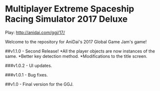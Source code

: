 # Multiplayer Extreme Spaceship Racing Simulator 2017 Deluxe

Play: http://anidai.com/ggj/17/

Welcome to the repository for AniDai's 2017 Global Game Jam's game!

##v1.1.0 - Second Release!
*All the player objects are now instances of the same.
*Better key detection method.
*Modifications to the title screen.

###v1.0.2 - UI updates.

###v1.0.1 - Bug fixes.

##v1.0 - Final version for the GGJ.
